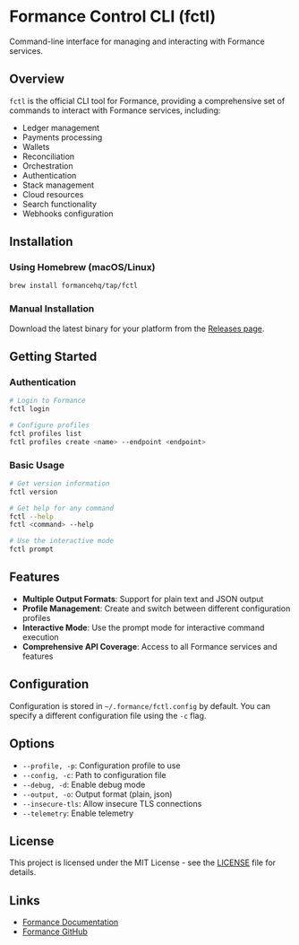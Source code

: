 # Formance Control CLI (fctl)

Command-line interface for managing and interacting with Formance services.

## Overview

`fctl` is the official CLI tool for Formance, providing a comprehensive set of commands to interact with Formance services, including:

- Ledger management
- Payments processing
- Wallets
- Reconciliation
- Orchestration
- Authentication
- Stack management
- Cloud resources
- Search functionality
- Webhooks configuration

## Installation

### Using Homebrew (macOS/Linux)

```bash
brew install formancehq/tap/fctl
```

### Manual Installation

Download the latest binary for your platform from the [Releases page](https://github.com/formancehq/fctl/releases).

## Getting Started

### Authentication

```bash
# Login to Formance
fctl login

# Configure profiles
fctl profiles list
fctl profiles create <name> --endpoint <endpoint>
```

### Basic Usage

```bash
# Get version information
fctl version

# Get help for any command
fctl --help
fctl <command> --help

# Use the interactive mode
fctl prompt
```

## Features

- **Multiple Output Formats**: Support for plain text and JSON output
- **Profile Management**: Create and switch between different configuration profiles
- **Interactive Mode**: Use the prompt mode for interactive command execution
- **Comprehensive API Coverage**: Access to all Formance services and features

## Configuration

Configuration is stored in `~/.formance/fctl.config` by default. You can specify a different configuration file using the `-c` flag.

## Options

- `--profile, -p`: Configuration profile to use
- `--config, -c`: Path to configuration file
- `--debug, -d`: Enable debug mode
- `--output, -o`: Output format (plain, json)
- `--insecure-tls`: Allow insecure TLS connections
- `--telemetry`: Enable telemetry

## License

This project is licensed under the MIT License - see the [LICENSE](LICENSE) file for details.

## Links

- [Formance Documentation](https://docs.formance.com)
- [Formance GitHub](https://github.com/formancehq) 